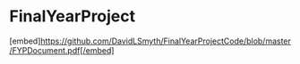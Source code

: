 # FinalYearProject
[embed]https://github.com/DavidLSmyth/FinalYearProjectCode/blob/master/FYPDocument.pdf[/embed] 
